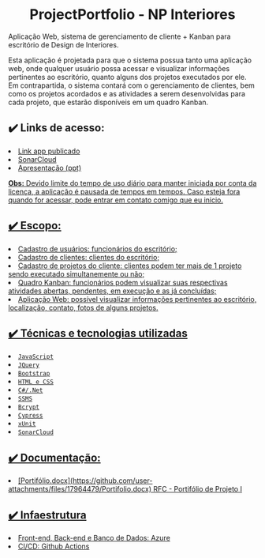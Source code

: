 <h1 align="center"> ProjectPortfolio - NP Interiores </h1>

Aplicação Web, sistema de gerenciamento de cliente + Kanban para escritório de Design de Interiores.

Esta aplicação é projetada para que o sistema possua tanto uma aplicação web, onde qualquer usuário possa acessar e visualizar informações pertinentes ao escritório, quanto alguns dos projetos executados por ele. Em contrapartida, o sistema contará com o gerenciamento de clientes, bem como os projetos acordados e as atividades a serem desenvolvidas para cada projeto, que estarão disponíveis em um quadro Kanban.

<h2 tabindex="-1" class="heading-element" dir="auto">✔️ Links de acesso:</h2>
<li><a href="project-portfolio-api-byehbnbjajecgwdu.brazilsouth-01.azurewebsites.net">Link app publicado</li>
<li><a href="https://sonarcloud.io/summary/new_code?id=luanapettersm_ProjectPortfolio"/>SonarCloud</li>
<li><a href="https://www.canva.com/design/DAGVutWa9AE/y_11Ovegy8uoG6L6_mYKhw/edit?utm_content=DAGVutWa9AE&utm_campaign=designshare&utm_medium=link2&utm_source=sharebutton">Apresentação (ppt)</li>
  
<b>Obs:</b> Devido limite do tempo de uso diário para manter iniciada por conta da licença, a aplicação é pausada de tempos em tempos. Caso esteja fora quando for acessar, pode entrar em contato comigo que eu inicio.

<h2 tabindex="-1" class="heading-element" dir="auto">✔️ Escopo:</h2>
<li>Cadastro de usuários: funcionários do escritório;</li>
<li>Cadastro de clientes: clientes do escritório;</li>
<li>Cadastro de projetos do cliente: clientes podem ter mais de 1 projeto sendo executado simultanemente ou não;</li>
<li>Quadro Kanban: funcionários podem visualizar suas respectivas atividades abertas, pendentes, em execução e as já concluídas;</li>
<li>Aplicação Web: possível visualizar informações pertinentes ao escritório, localização, contato, fotos de alguns projetos.</li>

<h2 tabindex="-1" class="heading-element" dir="auto">✔️ Técnicas e tecnologias utilizadas</h2>
<li><code>JavaScript</code></li>
<li><code>JQuery</code></li>
<li><code>Bootstrap</code></li>
<li><code>HTML e CSS</code></li>
<li><code>C#/.Net</code></li>
<li><code>SSMS</code></li>
<li><code>Bcrypt</code></li>
<li><code>Cypress</code></li>
<li><code>xUnit</code></li>
<li><code>SonarCloud</code></li>

<h2 tabindex="-1" class="heading-element" dir="auto">✔️ Documentação:</h2>
<li>[Portifólio.docx](https://github.com/user-attachments/files/17964479/Portifolio.docx)  RFC - Portifólio de Projeto I</li>

<h2 tabindex="-1" class="heading-element" dir="auto">✔️ Infaestrutura</h2>
<li>Front-end, Back-end e Banco de Dados: Azure</li>
<li>CI/CD: Github Actions</li>
